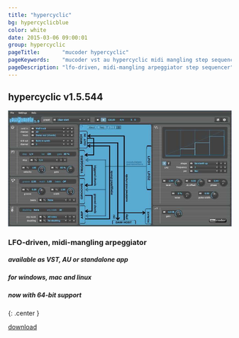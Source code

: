 ```yaml
---
title: "hypercyclic"
bg: hypercyclicblue
color: white
date: 2015-03-06 09:00:01
group: hypercyclic
pageTitle:       "mucoder hypercyclic"
pageKeywords:    "mucoder vst au hypercyclic midi mangling step sequencer plugin instrument lfo"
pageDescription: "lfo-driven, midi-mangling arpeggiator step sequencer"
---
```


## hypercyclic v1.5.544

![hypercyclic](/img/hypercyclic.jpg)

### LFO-driven, midi-mangling arpeggiator

##### available as VST, AU or standalone app

##### for windows, mac and linux

##### now with 64-bit support

{: .center }
<div>
<p></p>
<p><a class="large-button button-primary" href="#download">download</a></p>
</div>
